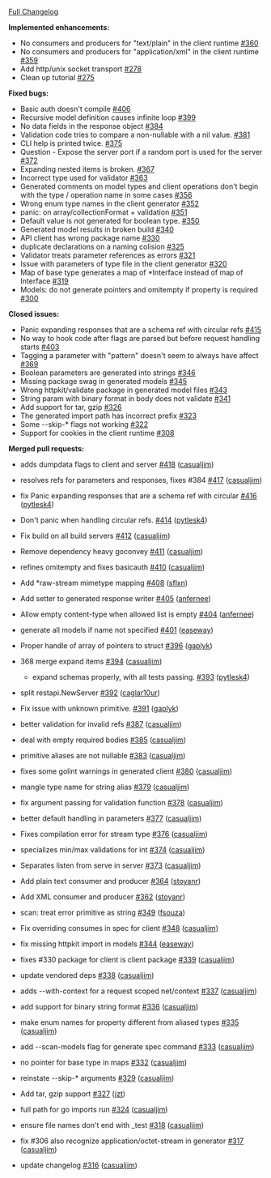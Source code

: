 [Full Changelog](https://github.com/sidewalklabs/go-swagger/compare/0.4.0...0.5.0)

**Implemented enhancements:**

- No consumers and producers for "text/plain" in the client runtime [#360](https://github.com/sidewalklabs/go-swagger/issues/360)
- No consumers and producers for "application/xml" in the client runtime [#359](https://github.com/sidewalklabs/go-swagger/issues/359)
- Add http/unix socket transport [#278](https://github.com/sidewalklabs/go-swagger/issues/278)
- Clean up tutorial [#275](https://github.com/sidewalklabs/go-swagger/issues/275)

**Fixed bugs:**

- Basic auth doesn't compile [#406](https://github.com/sidewalklabs/go-swagger/issues/406)
- Recursive model definition causes infinite loop [#399](https://github.com/sidewalklabs/go-swagger/issues/399)
- No data fields in the response object [#384](https://github.com/sidewalklabs/go-swagger/issues/384)
- Validation code tries to compare a non-nullable with a nil value. [#381](https://github.com/sidewalklabs/go-swagger/issues/381)
- CLI help is printed twice. [#375](https://github.com/sidewalklabs/go-swagger/issues/375)
- Question - Expose the server port if a random port is used for the server  [#372](https://github.com/sidewalklabs/go-swagger/issues/372)
- Expanding nested items is broken. [#367](https://github.com/sidewalklabs/go-swagger/issues/367)
- Incorrect type used for validator [#363](https://github.com/sidewalklabs/go-swagger/issues/363)
- Generated comments on model types and client operations don't begin with the type / operation name in some cases [#356](https://github.com/sidewalklabs/go-swagger/issues/356)
- Wrong enum type names in the client generator [#352](https://github.com/sidewalklabs/go-swagger/issues/352)
- panic: on array/collectionFormat + validation [#351](https://github.com/sidewalklabs/go-swagger/issues/351)
- Default value is not generated for boolean type. [#350](https://github.com/sidewalklabs/go-swagger/issues/350)
- Generated model results in broken build [#340](https://github.com/sidewalklabs/go-swagger/issues/340)
- API client has wrong package name [#330](https://github.com/sidewalklabs/go-swagger/issues/330)
- duplicate declarations on a naming colision [#325](https://github.com/sidewalklabs/go-swagger/issues/325)
- Validator treats parameter references as errors [#321](https://github.com/sidewalklabs/go-swagger/issues/321)
- Issue with parameters of type file in the client generator [#320](https://github.com/sidewalklabs/go-swagger/issues/320)
- Map of base type generates a map of *Interface instead of map of Interface [#319](https://github.com/sidewalklabs/go-swagger/issues/319)
- Models: do not generate pointers and omitempty if property is required [#300](https://github.com/sidewalklabs/go-swagger/issues/300)

**Closed issues:**

- Panic expanding responses that are a schema ref with circular refs [#415](https://github.com/sidewalklabs/go-swagger/issues/415)
- No way to hook code after flags are parsed but before request handling starts [#403](https://github.com/sidewalklabs/go-swagger/issues/403)
- Tagging a parameter with "pattern" doesn't seem to always have affect [#369](https://github.com/sidewalklabs/go-swagger/issues/369)
- Boolean parameters are generated into strings [#346](https://github.com/sidewalklabs/go-swagger/issues/346)
- Missing package swag in generated models [#345](https://github.com/sidewalklabs/go-swagger/issues/345)
- Wrong httpkit/validate package in generated model files [#343](https://github.com/sidewalklabs/go-swagger/issues/343)
- String param with binary format in body does not validate [#341](https://github.com/sidewalklabs/go-swagger/issues/341)
- Add support for tar, gzip [#326](https://github.com/sidewalklabs/go-swagger/issues/326)
- The generated import path has incorrect prefix [#323](https://github.com/sidewalklabs/go-swagger/issues/323)
- Some --skip-* flags not working [#322](https://github.com/sidewalklabs/go-swagger/issues/322)
- Support for cookies in the client runtime [#308](https://github.com/sidewalklabs/go-swagger/issues/308)

**Merged pull requests:**

- adds dumpdata flags to client and server [#418](https://github.com/sidewalklabs/go-swagger/pull/418) ([casualjim](https://github.com/casualjim))
- resolves refs for parameters and responses, fixes #384 [#417](https://github.com/sidewalklabs/go-swagger/pull/417) ([casualjim](https://github.com/casualjim))
- fix Panic expanding responses that are a schema ref with circular [#416](https://github.com/sidewalklabs/go-swagger/pull/416) ([pytlesk4](https://github.com/pytlesk4))
- Don't panic when handling circular refs. [#414](https://github.com/sidewalklabs/go-swagger/pull/414) ([pytlesk4](https://github.com/pytlesk4))
- Fix build on all build servers [#412](https://github.com/sidewalklabs/go-swagger/pull/412) ([casualjim](https://github.com/casualjim))
- Remove dependency heavy goconvey [#411](https://github.com/sidewalklabs/go-swagger/pull/411) ([casualjim](https://github.com/casualjim))
- refines omitempty and fixes basicauth [#410](https://github.com/sidewalklabs/go-swagger/pull/410) ([casualjim](https://github.com/casualjim))
- Add *raw-stream mimetype mapping [#408](https://github.com/sidewalklabs/go-swagger/pull/408) ([sflxn](https://github.com/sflxn))
- Add setter to generated response writer [#405](https://github.com/sidewalklabs/go-swagger/pull/405) ([anfernee](https://github.com/anfernee))
- Allow empty content-type when allowed list is empty [#404](https://github.com/sidewalklabs/go-swagger/pull/404) ([anfernee](https://github.com/anfernee))
- generate all models if name not specified [#401](https://github.com/sidewalklabs/go-swagger/pull/401) ([easeway](https://github.com/easeway))
- Proper handle of array of pointers to struct [#396](https://github.com/sidewalklabs/go-swagger/pull/396) ([gaplyk](https://github.com/gaplyk))
- 368 merge expand items [#394](https://github.com/sidewalklabs/go-swagger/pull/394) ([casualjim](https://github.com/casualjim))

  - expand schemas properly, with all tests passing. [#393](https://github.com/sidewalklabs/go-swagger/pull/393) ([pytlesk4](https://github.com/pytlesk4))

- split restapi.NewServer [#392](https://github.com/sidewalklabs/go-swagger/pull/392) ([caglar10ur](https://github.com/caglar10ur))
- Fix issue with unknown primitive. [#391](https://github.com/sidewalklabs/go-swagger/pull/391) ([gaplyk](https://github.com/gaplyk))
- better validation for invalid refs [#387](https://github.com/sidewalklabs/go-swagger/pull/387) ([casualjim](https://github.com/casualjim))
- deal with empty required bodies [#385](https://github.com/sidewalklabs/go-swagger/pull/385) ([casualjim](https://github.com/casualjim))
- primitive aliases are not nullable [#383](https://github.com/sidewalklabs/go-swagger/pull/383) ([casualjim](https://github.com/casualjim))
- fixes some golint warnings in generated client [#380](https://github.com/sidewalklabs/go-swagger/pull/380) ([casualjim](https://github.com/casualjim))
- mangle type name for string alias [#379](https://github.com/sidewalklabs/go-swagger/pull/379) ([casualjim](https://github.com/casualjim))
- fix argument passing for validation function [#378](https://github.com/sidewalklabs/go-swagger/pull/378) ([casualjim](https://github.com/casualjim))
- better default handling in parameters [#377](https://github.com/sidewalklabs/go-swagger/pull/377) ([casualjim](https://github.com/casualjim))
- Fixes compilation error for stream type [#376](https://github.com/sidewalklabs/go-swagger/pull/376) ([casualjim](https://github.com/casualjim))
- specializes min/max validations for int [#374](https://github.com/sidewalklabs/go-swagger/pull/374) ([casualjim](https://github.com/casualjim))
- Separates listen from serve in server [#373](https://github.com/sidewalklabs/go-swagger/pull/373) ([casualjim](https://github.com/casualjim))
- Add plain text consumer and producer [#364](https://github.com/sidewalklabs/go-swagger/pull/364) ([stoyanr](https://github.com/stoyanr))
- Add XML consumer and producer [#362](https://github.com/sidewalklabs/go-swagger/pull/362) ([stoyanr](https://github.com/stoyanr))
- scan: treat error primitive as string [#349](https://github.com/sidewalklabs/go-swagger/pull/349) ([fsouza](https://github.com/fsouza))
- Fix overriding consumes in spec for client [#348](https://github.com/sidewalklabs/go-swagger/pull/348) ([casualjim](https://github.com/casualjim))
- fix missing httpkit import in models [#344](https://github.com/sidewalklabs/go-swagger/pull/344) ([easeway](https://github.com/easeway))
- fixes #330 package for client is client package [#339](https://github.com/sidewalklabs/go-swagger/pull/339) ([casualjim](https://github.com/casualjim))
- update vendored deps [#338](https://github.com/sidewalklabs/go-swagger/pull/338) ([casualjim](https://github.com/casualjim))
- adds --with-context for a request scoped net/context [#337](https://github.com/sidewalklabs/go-swagger/pull/337) ([casualjim](https://github.com/casualjim))
- add support for binary string format [#336](https://github.com/sidewalklabs/go-swagger/pull/336) ([casualjim](https://github.com/casualjim))
- make enum names for property different from aliased types [#335](https://github.com/sidewalklabs/go-swagger/pull/335) ([casualjim](https://github.com/casualjim))
- add --scan-models flag for generate spec command [#333](https://github.com/sidewalklabs/go-swagger/pull/333) ([casualjim](https://github.com/casualjim))
- no pointer for base type in maps [#332](https://github.com/sidewalklabs/go-swagger/pull/332) ([casualjim](https://github.com/casualjim))
- reinstate --skip-* arguments [#329](https://github.com/sidewalklabs/go-swagger/pull/329) ([casualjim](https://github.com/casualjim))
- Add tar, gzip support [#327](https://github.com/sidewalklabs/go-swagger/pull/327) ([jzt](https://github.com/jzt))
- full path for go imports run [#324](https://github.com/sidewalklabs/go-swagger/pull/324) ([casualjim](https://github.com/casualjim))
- ensure file names don't end with _test [#318](https://github.com/sidewalklabs/go-swagger/pull/318) ([casualjim](https://github.com/casualjim))
- fix #306 also recognize application/octet-stream in generator [#317](https://github.com/sidewalklabs/go-swagger/pull/317) ([casualjim](https://github.com/casualjim))
- update changelog [#316](https://github.com/sidewalklabs/go-swagger/pull/316) ([casualjim](https://github.com/casualjim))
